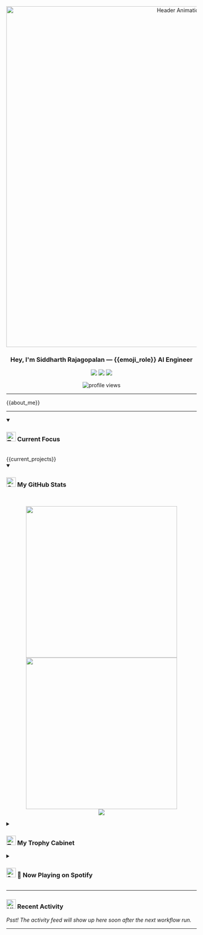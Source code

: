 <!-- <p align="center">
  <a href="https://github.com/SiddharthRajagoplan/SiddharthRajagoplan">
    <img src="https://raw.githubusercontent.com/SiddharthRajagoplan/SiddharthRajagoplan/main/header.png" alt="Header Banner"/>
  </a>
</p> -->

<div align="center">
  <img src="https://raw.githubusercontent.com/{{user}}/{{user}}/main/video.gif" alt="Header Animation" width="900"/>
</div>

<h3 align="center">Hey, I'm <b>Siddharth&nbsp;Rajagopalan</b> — {{emoji_role}} AI Engineer</h3>

<p align="center">
  <a href="https://linkedin.com/in/{{socials.linkedin}}"><img src="https://img.shields.io/badge/LinkedIn-0077B5?style=for-the-badge&logo=linkedin&logoColor=white" /></a>
  <a href="https://twitter.com/{{socials.twitter}}"><img src="https://img.shields.io/badge/Twitter-1DA1F2?style=for-the-badge&logo=twitter&logoColor=white" /></a>
  <a href="mailto:{{socials.email}}"><img src="https://img.shields.io/badge/Gmail-D14836?style=for-the-badge&logo=gmail&logoColor=white" /></a>
</p>

<p align="center">
  <img src="https://komarev.com/ghpvc/?username={{user}}&label=profile%20views&color={{accent}}&style=flat-square" alt="profile views" />
</p>

---

{{about_me}}

---

<details open>
  <summary><h3><img src="https://raw.githubusercontent.com/Tarikul-Islam-Anik/Animated-Fluent-Emojis/master/Emojis/Objects/Telescope.png" alt="Telescope" width="25" height="25" /> Current Focus</h3></summary>
  <br/>
  {{current_projects}}
</details>

<!-- Removed “My Toolbox” section per request -->

<details open>
  <summary><h3><img src="https://raw.githubusercontent.com/Tarikul-Islam-Anik/Animated-Fluent-Emojis/master/Emojis/Activities/Chart%20Increasing.png" alt="Chart Increasing" width="25" height="25" /> My GitHub Stats</h3></summary>
  <br/>
  <p align="center">
    <img src="https://github-readme-stats.vercel.app/api?username={{user}}&show_icons=true&theme=radical&border_radius=10&hide_rank=true" width="400" />
    <img src="https://streak-stats.demolab.com?user={{user}}&theme=radical&hide_border=true" width="400" />
    <br/>
    <img src="https://github-readme-stats.vercel.app/api/top-langs?username={{user}}&layout=compact&theme=radical&hide=jupyter%20notebook" />
  </p>
</details>

<details>
  <summary><h3><img src="https://raw.githubusercontent.com/Tarikul-Islam-Anik/Animated-Fluent-Emojis/master/Emojis/Activities/Trophy.png" alt="Trophy" width="25" height="25" /> My Trophy Cabinet</h3></summary>
  <br/>
  <p align="center">
    <img
      src="https://github-profile-trophy.vercel.app/?username={{user}}&theme=flat&no-frame=true&margin-w=15&margin-h=15"
      alt="Trophy Cabinet"
    />
  </p>
</details>

<details>
  <summary><h3><img src="https://raw.githubusercontent.com/Tarikul-Islam-Anik/Animated-Fluent-Emojis/master/Emojis/Travel%20and%20places/Sun.png" alt="Sun" width="25" height="25" /> 🎵 Now Playing on Spotify</h3></summary>
  <br/>
  <div align="center">
    <a href="https://spotify-github-profile.kittinanx.com/api/view?uid=ay958iji4n9ue896hmgxjy3d9&redirect=true">
      <img
        src="https://spotify-github-profile.kittinanx.com/api/view?uid=ay958iji4n9ue896hmgxjy3d9&cover_image=true&theme=compact&show_offline=false&background_color=121212&interchange=true"
        alt="Now Playing on Spotify"
        width="400"
      />
    </a>
  </div>
</details>

---

### <img src="https://raw.githubusercontent.com/Tarikul-Islam-Anik/Animated-Fluent-Emojis/master/Emojis/Travel%20and%20places/High-Speed%20Train.png" alt="High-Speed Train" width="25" height="25" /> Recent Activity
<!--START_SECTION:activity-->
*Psst! The activity feed will show up here soon after the next workflow run.*
<!--END_SECTION:activity-->

---

<!-- Removed GitHub contribution snake per request -->